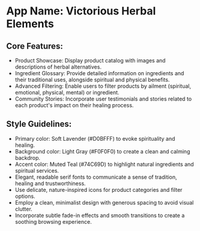 # **App Name**: Victorious Herbal Elements

## Core Features:

- Product Showcase: Display product catalog with images and descriptions of herbal alternatives.
- Ingredient Glossary: Provide detailed information on ingredients and their traditional uses, alongside spiritual and physical benefits.
- Advanced Filtering: Enable users to filter products by ailment (spiritual, emotional, physical, mental) or ingredient.
- Community Stories: Incorporate user testimonials and stories related to each product's impact on their healing process.

## Style Guidelines:

- Primary color: Soft Lavender (#D0BFFF) to evoke spirituality and healing.
- Background color: Light Gray (#F0F0F0) to create a clean and calming backdrop.
- Accent color: Muted Teal (#74C69D) to highlight natural ingredients and spiritual services.
- Elegant, readable serif fonts to communicate a sense of tradition, healing and trustworthiness.
- Use delicate, nature-inspired icons for product categories and filter options.
- Employ a clean, minimalist design with generous spacing to avoid visual clutter.
- Incorporate subtle fade-in effects and smooth transitions to create a soothing browsing experience.